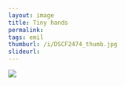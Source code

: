 ```yaml
---
layout: image
title: Tiny hands
permalink: 
tags: emil
thumburl: /i/DSCF2474_thumb.jpg
slideurl: 
---
```


![]({{site.url}}/i/DSCF2474_thumb.jpg)
